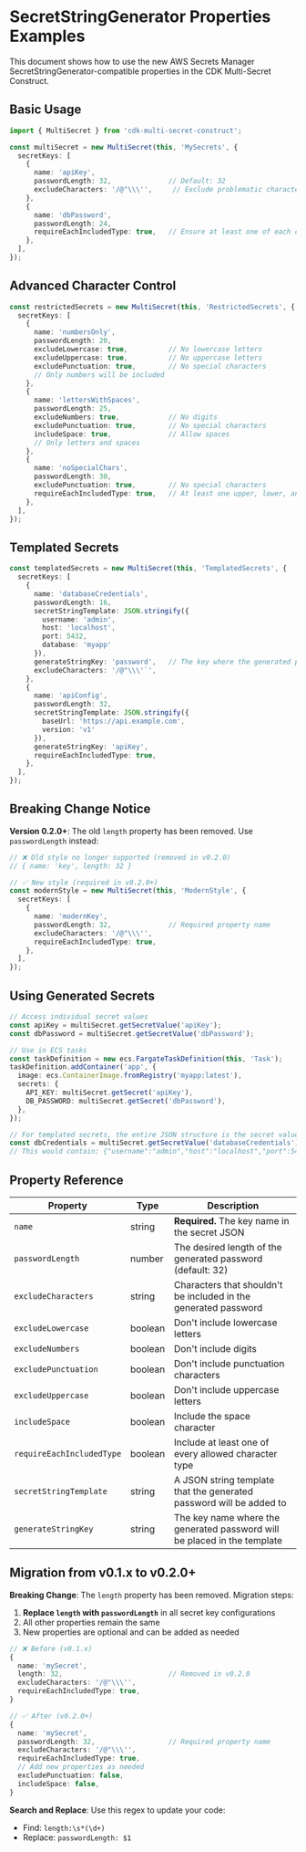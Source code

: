 # SecretStringGenerator Properties Examples

This document shows how to use the new AWS Secrets Manager SecretStringGenerator-compatible properties in the CDK Multi-Secret Construct.

## Basic Usage

```typescript
import { MultiSecret } from 'cdk-multi-secret-construct';

const multiSecret = new MultiSecret(this, 'MySecrets', {
  secretKeys: [
    {
      name: 'apiKey',
      passwordLength: 32,              // Default: 32
      excludeCharacters: '/@"\\\'',     // Exclude problematic characters
    },
    {
      name: 'dbPassword',
      passwordLength: 24,
      requireEachIncludedType: true,   // Ensure at least one of each character type
    },
  ],
});
```

## Advanced Character Control

```typescript
const restrictedSecrets = new MultiSecret(this, 'RestrictedSecrets', {
  secretKeys: [
    {
      name: 'numbersOnly',
      passwordLength: 20,
      excludeLowercase: true,          // No lowercase letters
      excludeUppercase: true,          // No uppercase letters
      excludePunctuation: true,        // No special characters
      // Only numbers will be included
    },
    {
      name: 'lettersWithSpaces',
      passwordLength: 25,
      excludeNumbers: true,            // No digits
      excludePunctuation: true,        // No special characters
      includeSpace: true,              // Allow spaces
      // Only letters and spaces
    },
    {
      name: 'noSpecialChars',
      passwordLength: 30,
      excludePunctuation: true,        // No special characters
      requireEachIncludedType: true,   // At least one upper, lower, and digit
    },
  ],
});
```

## Templated Secrets

```typescript
const templatedSecrets = new MultiSecret(this, 'TemplatedSecrets', {
  secretKeys: [
    {
      name: 'databaseCredentials',
      passwordLength: 16,
      secretStringTemplate: JSON.stringify({
        username: 'admin',
        host: 'localhost',
        port: 5432,
        database: 'myapp'
      }),
      generateStringKey: 'password',   // The key where the generated password will be placed
      excludeCharacters: '/@"\\\'`',
    },
    {
      name: 'apiConfig',
      passwordLength: 32,
      secretStringTemplate: JSON.stringify({
        baseUrl: 'https://api.example.com',
        version: 'v1'
      }),
      generateStringKey: 'apiKey',
      requireEachIncludedType: true,
    },
  ],
});
```

## Breaking Change Notice

**Version 0.2.0+**: The old `length` property has been removed. Use `passwordLength` instead:

```typescript
// ❌ Old style no longer supported (removed in v0.2.0)
// { name: 'key', length: 32 }

// ✅ New style (required in v0.2.0+)
const modernStyle = new MultiSecret(this, 'ModernStyle', {
  secretKeys: [
    {
      name: 'modernKey',
      passwordLength: 32,              // Required property name
      excludeCharacters: '/@"\\\'',
      requireEachIncludedType: true,
    },
  ],
});
```

## Using Generated Secrets

```typescript
// Access individual secret values
const apiKey = multiSecret.getSecretValue('apiKey');
const dbPassword = multiSecret.getSecretValue('dbPassword');

// Use in ECS tasks
const taskDefinition = new ecs.FargateTaskDefinition(this, 'Task');
taskDefinition.addContainer('app', {
  image: ecs.ContainerImage.fromRegistry('myapp:latest'),
  secrets: {
    API_KEY: multiSecret.getSecret('apiKey'),
    DB_PASSWORD: multiSecret.getSecret('dbPassword'),
  },
});

// For templated secrets, the entire JSON structure is the secret value
const dbCredentials = multiSecret.getSecretValue('databaseCredentials');
// This would contain: {"username":"admin","host":"localhost","port":5432,"database":"myapp","password":"generated-password"}
```

## Property Reference

| Property | Type | Description |
|----------|------|-------------|
| `name` | string | **Required.** The key name in the secret JSON |
| `passwordLength` | number | The desired length of the generated password (default: 32) |
| `excludeCharacters` | string | Characters that shouldn't be included in the generated password |
| `excludeLowercase` | boolean | Don't include lowercase letters |
| `excludeNumbers` | boolean | Don't include digits |
| `excludePunctuation` | boolean | Don't include punctuation characters |
| `excludeUppercase` | boolean | Don't include uppercase letters |
| `includeSpace` | boolean | Include the space character |
| `requireEachIncludedType` | boolean | Include at least one of every allowed character type |
| `secretStringTemplate` | string | A JSON string template that the generated password will be added to |
| `generateStringKey` | string | The key name where the generated password will be placed in the template |

## Migration from v0.1.x to v0.2.0+

**Breaking Change**: The `length` property has been removed. Migration steps:

1. **Replace `length` with `passwordLength`** in all secret key configurations
2. All other properties remain the same
3. New properties are optional and can be added as needed

```typescript
// ❌ Before (v0.1.x)
{
  name: 'mySecret',
  length: 32,                          // Removed in v0.2.0
  excludeCharacters: '/@"\\\'',
  requireEachIncludedType: true,
}

// ✅ After (v0.2.0+)
{
  name: 'mySecret',
  passwordLength: 32,                  // Required property name
  excludeCharacters: '/@"\\\'',
  requireEachIncludedType: true,
  // Add new properties as needed
  excludePunctuation: false,
  includeSpace: false,
}
```

**Search and Replace**: Use this regex to update your code:
- Find: `length:\s*(\d+)`
- Replace: `passwordLength: $1`